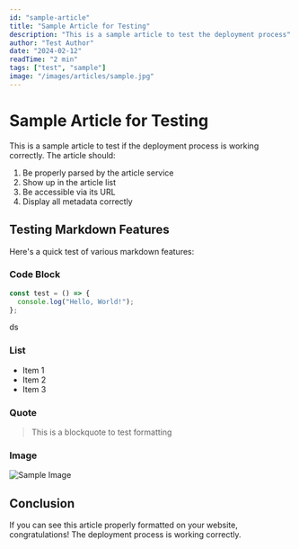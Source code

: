```yaml
---
id: "sample-article"
title: "Sample Article for Testing"
description: "This is a sample article to test the deployment process"
author: "Test Author"
date: "2024-02-12"
readTime: "2 min"
tags: ["test", "sample"]
image: "/images/articles/sample.jpg"
---
```


# Sample Article for Testing

This is a sample article to test if the deployment process is working correctly. The article should:

1. Be properly parsed by the article service
2. Show up in the article list
3. Be accessible via its URL
4. Display all metadata correctly

## Testing Markdown Features

Here's a quick test of various markdown features:

### Code Block
```javascript
const test = () => {
  console.log("Hello, World!");
};

```
ds
### List
- Item 1
- Item 2
- Item 3

### Quote
> This is a blockquote to test formatting
 
### Image
![Sample Image](/images/articles/sample.jpg)

## Conclusion

If you can see this article properly formatted on your website, congratulations! The deployment process is working correctly.   